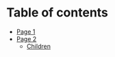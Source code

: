 # Table of contents

* [Page 1](README.md)
* [Page 2](page-2/README.md)
  * [Children](page-2/children.md)
